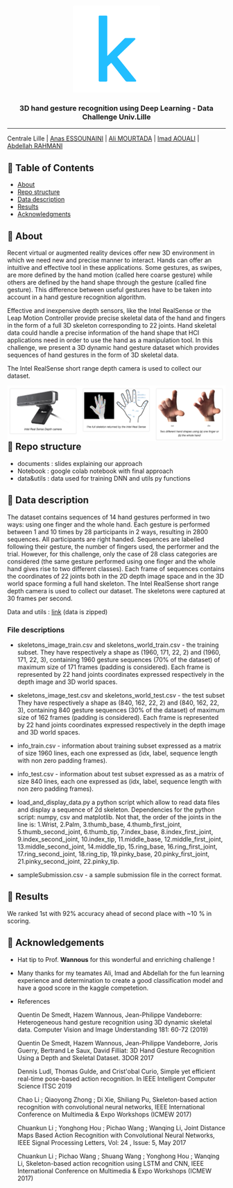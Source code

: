 <p align="center">
  <a href="" rel="noopener">
 <img width=200px height=200px src="data&utils/imagesMD/kaggle.png" alt="Project logo"></a>
</p>

<h3 align="center">3D hand gesture recognition using Deep Learning - Data Challenge Univ.Lille</h3>



---
Centrale Lille | [Anas ESSOUNAINI](https://www.linkedin.com/in/anas-essounaini-b7514014a/) |  [Ali MOURTADA](https://www.linkedin.com/in/ali-mourtada-57714214a/) | [Imad AOUALI](https://www.linkedin.com/in/imad-aouali/) | [Abdellah RAHMANI](https://www.linkedin.com/in/abdellah-rahmani-8010a3161/)

## 📝 Table of Contents

- [About](#about)
- [Repo structure](#repo)
- [Data description](#data)
- [Results](#rank)
- [Acknowledgments](#acknowledgement)

## 🧐 About <a name = "about"></a>

Recent virtual or augmented reality devices offer new 3D environment in which we need new and precise manner to interact. Hands can offer an intuitive and effective tool in these applications. Some gestures, as swipes, are more defined by the hand motion (called here coarse gesture) while others are defined by the hand shape through the gesture (called fine gesture). This difference between useful gestures have to be taken into account in a hand gesture recognition algorithm.

Effective and inexpensive depth sensors, like the Intel RealSense or the Leap Motion Controller provide precise skeletal data of the hand and fingers in the form of a full 3D skeleton corresponding to 22 joints. Hand skeletal data could handle a precise information of the hand shape that HCI applications need in order to use the hand as a manipulation tool. In this challenge, we present a 3D dynamic hand gesture dataset which provides sequences of hand gestures in the form of 3D skeletal data.

The Intel RealSense short range depth camera is used to collect our dataset.

<img src="data&utils/imagesMD/capture.png"
     alt="Markdown Monster icon"
     style="float: left; margin-right: 10px;" />


##   📒  Repo structure <a name='repo' ></a>

- documents : slides explaining our approach
- Notebook : google colab notebook with final approach
- data&utils : data used for training DNN and utils py functions

##  🔧 Data description <a name = "data"></a>

The dataset contains sequences of 14 hand gestures performed in two ways: using one finger and the whole hand. Each gesture is performed between 1 and 10 times by 28 participants in 2 ways, resulting in 2800 sequences. All participants are right handed. Sequences are labelled following their gesture, the number of fingers used, the performer and the trial. However, for this challenge, only the case of 28 class categories are considered (the same gesture performed using one finger and the whole hand gives rise to two different classes). Each frame of sequences contains the coordinates of 22 joints both in the 2D depth image space and in the 3D world space forming a full hand skeleton. The Intel RealSense short range depth camera is used to collect our dataset. The skeletons were captured at 30 frames per second.

Data and utils : [link](./data&utils/) (data is zipped)

### File descriptions

- skeletons_image_train.csv and skeletons_world_train.csv - the training subset. They have respectively a shape as (1960, 171, 22, 2) and (1960, 171, 22, 3), containing 1960 gesture sequences (70% of the dataset) of maximum size of 171 frames (padding is considered). Each frame is represented by 22 hand joints coordinates expressed respectively in the depth image and 3D world spaces.
  
- skeletons_image_test.csv and skeletons_world_test.csv - the test subset They have respectively a shape as (840, 162, 22, 2) and (840, 162, 22, 3), containing 840 gesture sequences (30% of the dataset) of maximum size of 162 frames (padding is considered). Each frame is represented by 22 hand joints coordinates expressed respectively in the depth image and 3D world spaces.

- info_train.csv - information about training subset expressed as a matrix of size 1960 lines, each one expressed as (idx, label, sequence length with non zero padding frames).

- info_test.csv - information about test subset expressed as as a matrix of size 840 lines, each one expressed as (idx, label, sequence length with non zero padding frames).

- load_and_display_data.py a python script which allow to read data files and display a sequence of 2d skeleton. Dependencies for the python script: numpy, csv and matplotlib. Not that, the order of the joints in the line is: 1.Wrist, 2.Palm, 3.thumb_base, 4.thumb_first_joint, 5.thumb_second_joint, 6.thumb_tip, 7.index_base, 8.index_first_joint, 9.index_second_joint, 10.index_tip, 11.middle_base, 12.middle_first_joint, 13.middle_second_joint, 14.middle_tip, 15.ring_base, 16.ring_first_joint, 17.ring_second_joint, 18.ring_tip, 19.pinky_base, 20.pinky_first_joint, 21.pinky_second_joint, 22.pinky_tip.

- sampleSubmission.csv - a sample submission file in the correct format.

##  🎯 Results <a name = "rank"></a>

We ranked 1st with 92% accuracy ahead of second place with ~10 % in scoring.

## 🎉 Acknowledgements <a name = "acknowledgement"></a>

- Hat tip to Prof. **Wannous** for this wonderful and enriching challenge ! 
- Many thanks for my teamates Ali, Imad and Abdellah for the fun learning experience and determination to create a good classification model and have a good score in the kaggle competetion.
- References


  Quentin De Smedt, Hazem Wannous, Jean-Philippe Vandeborre: Heterogeneous hand gesture recognition using 3D dynamic skeletal data. Computer Vision and Image Understanding 181: 60-72 (2019)

  Quentin De Smedt, Hazem Wannous, Jean-Philippe Vandeborre, Joris Guerry, Bertrand Le Saux, David Filliat: 3D Hand Gesture Recognition Using a Depth and Skeletal Dataset. 3DOR 2017

  Dennis Ludl, Thomas Gulde, and Crist'obal Curio, Simple yet efficient real-time pose-based action recognition. In IEEE Intelligent Computer Science ITSC 2019

  Chao Li ; Qiaoyong Zhong ; Di Xie, Shiliang Pu, Skeleton-based action recognition with convolutional neural networks, IEEE International Conference on Multimedia & Expo Workshops (ICMEW 2017)

  Chuankun Li ; Yonghong Hou ; Pichao Wang ; Wanqing Li, Joint Distance Maps Based Action Recognition with Convolutional Neural Networks, IEEE Signal Processing Letters, Vol: 24 , Issue: 5, May 2017

  Chuankun Li ; Pichao Wang ; Shuang Wang ; Yonghong Hou ; Wanqing Li, Skeleton-based action recognition using LSTM and CNN, IEEE International Conference on Multimedia & Expo Workshops (ICMEW 2017)
  
